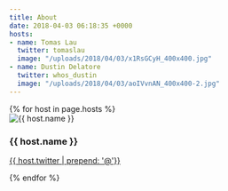 ```yaml
---
title: About
date: 2018-04-03 06:18:35 +0000
hosts:
- name: Tomas Lau
  twitter: tomaslau
  image: "/uploads/2018/04/03/x1RsGCyH_400x400.jpg"
- name: Dustin Delatore
  twitter: whos_dustin
  image: "/uploads/2018/04/03/aoIVvnAN_400x400-2.jpg"
---
```

<div class="about">
  {% for host in page.hosts %}

  <div class="cell">
    <img class="img-album" src="{{ host.image | relative_ur }}" alt="{{ host.name }}">
    <h3>{{ host.name }}</h3>
    <a class="badge" href="https://twitter.com/{{ host.twitter }}" title="Follow {{ host.name }} on Twitter">
      <i data-feather="twitter" aria-hidden="true"></i>
      {{ host.twitter | prepend: '@'}}
    </a>
  </div>

  {% endfor %}
</div>